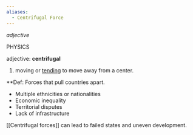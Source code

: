 ```yaml
---
aliases:
  - Centrifugal Force
---
```

_adjective_

PHYSICS

adjective: **centrifugal**

1. moving or [tending](https://www.google.com/search?safe=active&sa=X&sca_esv=579179295&biw=1366&bih=611&q=tending&si=ALGXSla6aFUzqw8hZDovT8H5OBVEV9tnmsgDQoHlOUPN_rrfUJKWgoqjQJzGheAGILLqYE6_aRWgSDIpP6pXJlOALYYUGYMdIg3Pp1uKq-mCpQAliPQeV_Y%3D&expnd=1) to move away from a center.


**Def: Forces that pull countries apart. 

- Multiple ethnicities or nationalities
- Economic inequality
- Territorial disputes 
- Lack of infrastructure

  

[[Centrifugal forces]] can lead to failed states and uneven development.


